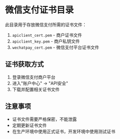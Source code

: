 # 微信支付证书目录

此目录用于存放微信支付所需的证书文件：

1. `apiclient_cert.pem` - 商户证书文件
2. `apiclient_key.pem` - 商户私钥文件
3. `wechatpay_cert.pem` - 微信支付平台证书文件

## 证书获取方式

1. 登录微信支付商户平台
2. 进入"账户中心" -> "API安全"
3. 下载并配置相关证书文件

## 注意事项

- 证书文件需要严格保密，不能泄露
- 定期更新证书文件
- 在生产环境中使用正式证书，开发环境中使用测试证书